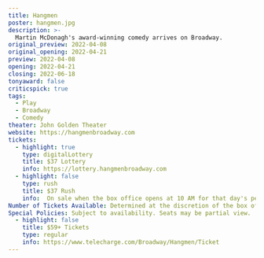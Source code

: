 ```yaml
---
title: Hangmen
poster: hangmen.jpg
description: >-
  Martin McDonagh's award-winning comedy arrives on Broadway.
original_preview: 2022-04-08
original_opening: 2022-04-21
preview: 2022-04-08
opening: 2022-04-21
closing: 2022-06-18
tonyaward: false
criticspick: true
tags: 
  - Play
  - Broadway
  - Comedy
theater: John Golden Theater
website: https://hangmenbroadway.com
tickets:
  - highlight: true
    type: digitalLottery
    title: $37 Lottery
    info: https://lottery.hangmenbroadway.com
  - highlight: false
    type: rush
    title: $37 Rush
    info:  On sale when the box office opens at 10 AM for that day's performance on a first-come, first-served basis. Cash or credit. Limit 2 per person. Seat locations determined at the discretion of the box office and may be partial view.
Number of Tickets Available: Determined at the discretion of the box office
Special Policies: Subject to availability. Seats may be partial view.
  - highlight: false
    title: $59+ Tickets
    type: regular
    info: https://www.telecharge.com/Broadway/Hangmen/Ticket
---
```

